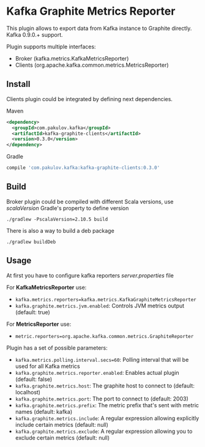 Kafka Graphite Metrics Reporter
===============================
This plugin allows to export data from Kafka instance to Graphite directly. Kafka 0.9.0.+ support. 

Plugin supports multiple interfaces:
- Broker (kafka.metrics.KafkaMetricsReporter)
- Clients (org.apache.kafka.common.metrics.MetricsReporter)

Install
-------
Clients plugin could be integrated by defining next dependencies.

Maven

``` xml
<dependency>
  <groupId>com.pakulov.kafka</groupId>
  <artifactId>kafka-graphite-clients</artifactId>
  <version>0.3.0</version>
</dependency>
```

Gradle

``` groovy
compile 'com.pakulov.kafka:kafka-graphite-clients:0.3.0'
```

Build
-----
Broker plugin could be compiled with different Scala versions, use *scalaVersion* Gradle's property to define version

```
./gradlew -PscalaVersion=2.10.5 build 
```

There is also a way to build a deb package

```
./gradlew buildDeb
```

Usage
-----
At first you have to configure kafka reporters *server.properties* file

For **KafkaMetricsReporter** use:
* `kafka.metrics.reporters=kafka.metrics.KafkaGraphiteMetricsReporter`
* `kafka.graphite.metrics.jvm.enabled`: Controls JVM metrics output (default: true)

For **MetricsReporter** use:
* `metric.reporters=org.apache.kafka.common.metrics.GraphiteReporter`

Plugin has a set of possible parameters:
* `kafka.metrics.polling.interval.secs=60`: Polling interval that will be used for all Kafka metrics
* `kafka.graphite.metrics.reporter.enabled`: Enables actual plugin (default: false)
* `kafka.graphite.metrics.host`: The graphite host to connect to (default: localhost)
* `kafka.graphite.metrics.port`: The port to connect to (default: 2003)
* `kafka.graphite.metrics.prefix`: The metric prefix that's sent with metric names (default: kafka)
* `kafka.graphite.metrics.include`: A regular expression allowing explicitly include certain metrics (default: null)
* `kafka.graphite.metrics.exclude`: A regular expression allowing you to exclude certain metrics (default: null)